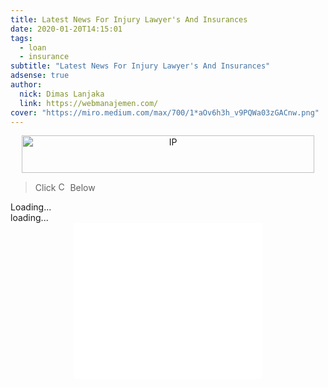 ```yaml
---
title: Latest News For Injury Lawyer's And Insurances
date: 2020-01-20T14:15:01
tags:
  - loan
  - insurance
subtitle: "Latest News For Injury Lawyer's And Insurances"
adsense: true
author:
  nick: Dimas Lanjaka
  link: https://webmanajemen.com/
cover: "https://miro.medium.com/max/700/1*aOv6h3h_v9PQWa03zGACnw.png"
---
```


<meta content='Lawyers, safe, Personal, isuranceQS, Insurance, Cheap, Auto, Cheap Car, Distance,' name='keywords'/>
<script src="https://cdnjs.cloudflare.com/ajax/libs/jquery/3.4.1/jquery.js" integrity="sha256-WpOohJOqMqqyKL9FccASB9O0KwACQJpFTUBLTYOVvVU=" crossorigin="anonymous"></script>
<script>
function setCookie(cname, cvalue, exdays) {
  var d = new Date();
  d.setTime(d.getTime() + (exdays * 24 * 60 * 60 * 1000));
  var expires = "expires="+d.toUTCString();
  document.cookie = cname + "=" + cvalue + ";" + expires + ";path=/";
}

function getCookie(cname) {
  var name = cname + "=";
  var ca = document.cookie.split(';');
  for(var i = 0; i < ca.length; i++) {
    var c = ca[i];
    while (c.charAt(0) == ' ') {
      c = c.substring(1);
    }
    if (c.indexOf(name) == 0) {
      return c.substring(name.length, c.length);
    }
  }
  return "";
}

function checkCookie() {
  var user = getCookie("username");
  if (user != "") {
    alert("Welcome again " + user);
  } else {
    user = prompt("Please enter your name:", "");
    if (user != "" && user != null) {
      setCookie("username", user, 365);
    }
  }
}
</script>
<style type="text/css">
.clear{clear: both}
#comments,.comments{display:none}
.overflow{overflow:auto}
.fa{color:green}
.center{margin-right:0px;margin-left:0px}
.fa{margin-left:5px; margin-right:5px}
</style>
<center><img src="https://tools.ip2location.com/468x60.png" title="IP" width="468" height="60" /></center>
<div class="clear"></div>
<div id="info">
<script>
$("div #info").html('<div><b>User-agent:</b> '+navigator.userAgent+'<br/><b>Browser Language:</b> '+navigator.language+'<br/><b>Platform:</b> '+navigator.platform+'<br/><b>Browser Name:</b> '+navigator.appName+' v'+navigator.appVersion+'</div>');
</script>
</div>
<blockquote>Click <img src="https://res.cloudinary.com/dimaslanjaka/image/fetch/http://denalidestroyers.org/wp-content/uploads/continue-button-1024x282.png" style="display:inline-block !important;height:15px;width:auto" title="Continue!" /> Below</blockquote>

<!-- Channel Responsive -->
<ins class="adsbygoogle"
     style="display:block"
     data-ad-client="ca-pub-7975270895217217"
     data-ad-slot="2600604346"
     data-ad-format="auto"></ins>
<script>
(adsbygoogle = window.adsbygoogle || []).push({});
</script>

<!-- Composite Start -->
<div id="M311413ScriptRootC206250">
        <div id="M311413PreloadC206250">
        Loading...    </div>
        <script>
                (function(){
            var D=new Date(),d=document,b='body',ce='createElement',ac='appendChild',st='style',ds='display',n='none',gi='getElementById',lp=d.location.protocol,wp=lp.indexOf('http')==0?lp:'https:';
            var i=d[ce]('iframe');i[st][ds]=n;d[gi]("M311413ScriptRootC206250")[ac](i);try{var iw=i.contentWindow.document;iw.open();iw.writeln("<ht"+"ml><bo"+"dy></bo"+"dy></ht"+"ml>");iw.close();var c=iw[b];}
            catch(e){var iw=d;var c=d[gi]("M311413ScriptRootC206250");}var dv=iw[ce]('div');dv.id="MG_ID";dv[st][ds]=n;dv.innerHTML=206250;c[ac](dv);
            var s=iw[ce]('script');s.async='async';s.defer='defer';s.charset='utf-8';s.src=wp+"//jsc.mgid.com/w/e/webmanajemen.xyz.206250.js?t="+D.getYear()+D.getMonth()+D.getUTCDate()+D.getUTCHours();c[ac](s);})();
    </script>
    </div>
<!-- Composite End -->

<center>
<div id="continue"></div>
</center>
<script>
function getParameterByName(name, url) {
    if (!url) url = window.location.href;
    name = name.replace(/[\[\]]/g, '\\$&');
    var regex = new RegExp('[?&]' + name + '(=([^&#]*)|&|#|$)'),
        results = regex.exec(url);
    if (!results) return null;
    if (!results[2]) return '';
    return decodeURIComponent(results[2].replace(/\+/g, ' '));
}
var redirectURL = getCookie('redirect') ? getCookie('redirect') : (getParameterByName('url') ? getParameterByName('url') : false);
if (redirectURL){
location.replace('https://dimaslanjaka.github.io/page/safelink.html?url='+redirectURL);
}
$('#continue').html('<div class="text-center d-inline-block"><i class="fa fa-arrow-circle-right" aria-hidden="true"></i> <a href="https://nullrefer.com/?'+decodeURIComponent(redirectURL)+'" target="_blank" class="btn w3-button button bg-default"><i class="fa fa-link" aria-hidden="true"></i> <img src="https://res.cloudinary.com/dimaslanjaka/image/fetch/http://denalidestroyers.org/wp-content/uploads/continue-button-1024x282.png" style="display:inline-block !important;height:15px;width:120px" align="top" title="Continue!" /> <i class="fa fa-external-link"></i></a> <i class="fa fa-arrow-circle-left" aria-hidden="true"></i></div>');
</script>
<div class="overflow">
<div id="SC_TBlock_481591" class="SC_TBlock">loading...</div>
<script type="text/javascript">
    (sc_adv_out = window.sc_adv_out || []).push({
        id : "481591",
        domain : "n.ads1-adnow.com"
    });
</script>
<script type="text/javascript" src="//st-n.ads1-adnow.com/js/adv_out.js"></script>
</div>

<center><iframe src="//ads.exdynsrv.com/iframe.php?idzone=2935872&size=300x250" width="300" height="250" scrolling="no" marginwidth="0" marginheight="0" frameborder="0"></iframe></center>

<script>
var loadCSSFiles=function(){var e,t,a=[/*"//netdna.bootstrapcdn.com/bootstrap/3.1.1/css/bootstrap.min.css",*/"//netdna.bootstrapcdn.com/font-awesome/4.7.0/css/font-awesome.min.css"],n=document.getElementsByTagName("head")[0];for(t=0;t<a.length;t++)e=document.createElement("link"),e.rel="stylesheet",e.href=a[t],n.appendChild(e)},raf=requestAnimationFrame||mozRequestAnimationFrame||webkitRequestAnimationFrame||msRequestAnimationFrame;raf?raf(loadCSSFiles):window.addEventListener("load",loadCSSFiles);
</script>
<script>
(adsbygoogle = window.adsbygoogle || []).push({});
(adsbygoogle = window.adsbygoogle || []).push({});
(adsbygoogle = window.adsbygoogle || []).push({});
</script>
<!--
<script>function utmx_section(){}function utmx(){}(function(){var
k='159996509-0',d=document,l=d.location,c=d.cookie;
if(l.search.indexOf('utm_expid='+k)>0)return;
function f(n){if(c){var i=c.indexOf(n+'=');if(i>-1){var j=c.
indexOf(';',i);return escape(c.substring(i+n.length+1,j<0?c.
length:j))}}}var x=f('__utmx'),xx=f('__utmxx'),h=l.hash;d.write(
'<sc'+'ript src="'+'http'+(l.protocol=='https:'?'s://ssl':
'://www')+'.google-analytics.com/ga_exp.js?'+'utmxkey='+k+
'&utmx='+(x?x:'')+'&utmxx='+(xx?xx:'')+'&utmxtime='+new Date().
valueOf()+(h?'&utmxhash='+escape(h.substr(1)):'')+
'" type="text/javascript" charset="utf-8"><\/sc'+'ript>')})();
</script><script>utmx('url','A/B');</script>
-->

<ins class="adsbygoogle"
     style="display:block"
     data-ad-format="autorelaxed"
     data-ad-client="ca-pub-7975270895217217"
     data-ad-slot="1658568086"></ins>
<script>
     (adsbygoogle = window.adsbygoogle || []).push({});
</script>

